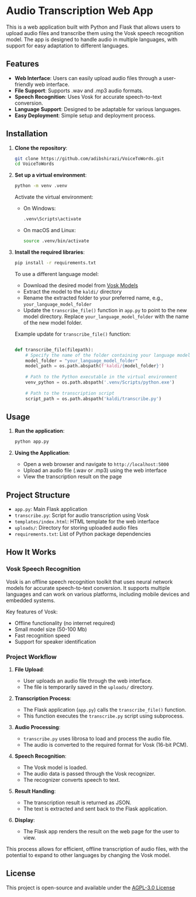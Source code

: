 # Audio Transcription Web App

This is a web application built with Python and Flask that allows users to upload audio files and transcribe them using the Vosk speech recognition model. The app is designed to handle audio in multiple languages, with support for easy adaptation to different languages.

## Features

- **Web Interface**: Users can easily upload audio files through a user-friendly web interface.
- **File Support**: Supports .wav and .mp3 audio formats.
- **Speech Recognition**: Uses Vosk for accurate speech-to-text conversion.
- **Language Support**: Designed to be adaptable for various languages.
- **Easy Deployment**: Simple setup and deployment process.

## Installation

1. **Clone the repository**:
    ```sh
    git clone https://github.com/adibshirazi/VoiceToWords.git
    cd VoiceToWords
    ```

2. **Set up a virtual environment**:
    ```sh
    python -m venv .venv
    ```
    Activate the virtual environment:
    - On Windows:
      ```sh
      .venv\Scripts\activate
      ```
    - On macOS and Linux:
      ```sh
      source .venv/bin/activate
      ```

3. **Install the required libraries**:
    ```sh
    pip install -r requirements.txt
    ```


    To use a different language model:
    - Download the desired model from [Vosk Models](https://alphacephei.com/vosk/models)
    - Extract the model to the `kaldi/` directory
    - Rename the extracted folder to your preferred name, e.g., `your_language_model_folder`
    - Update the `transcribe_file()` function in `app.py` to point to the new model directory. Replace `your_language_model_folder` with the name of the new model folder.

    Example update for `transcribe_file()` function:
    ```python
    
    def transcribe_file(filepath):
        # Specify the name of the folder containing your language model
        model_folder = "your_language_model_folder"
        model_path = os.path.abspath(f'kaldi/{model_folder}')
        
        # Path to the Python executable in the virtual environment
        venv_python = os.path.abspath('.venv/Scripts/python.exe')
        
        # Path to the transcription script
        script_path = os.path.abspath('kaldi/transcribe.py')
    ```

## Usage

1. **Run the application**:
    ```sh
    python app.py
    ```

2. **Using the Application**:
    - Open a web browser and navigate to `http://localhost:5000`
    - Upload an audio file (.wav or .mp3) using the web interface
    - View the transcription result on the page

## Project Structure

- `app.py`: Main Flask application
- `transcribe.py`: Script for audio transcription using Vosk
- `templates/index.html`: HTML template for the web interface
- `uploads/`: Directory for storing uploaded audio files
- `requirements.txt`: List of Python package dependencies

## How It Works

### Vosk Speech Recognition

Vosk is an offline speech recognition toolkit that uses neural network models for accurate speech-to-text conversion. It supports multiple languages and can work on various platforms, including mobile devices and embedded systems.

Key features of Vosk:
- Offline functionality (no internet required)
- Small model size (50-100 Mb)
- Fast recognition speed
- Support for speaker identification

### Project Workflow

1. **File Upload**: 
   - User uploads an audio file through the web interface.
   - The file is temporarily saved in the `uploads/` directory.

2. **Transcription Process**:
   - The Flask application (`app.py`) calls the `transcribe_file()` function.
   - This function executes the `transcribe.py` script using subprocess.

3. **Audio Processing**:
   - `transcribe.py` uses librosa to load and process the audio file.
   - The audio is converted to the required format for Vosk (16-bit PCM).

4. **Speech Recognition**:
   - The Vosk model is loaded.
   - The audio data is passed through the Vosk recognizer.
   - The recognizer converts speech to text.

5. **Result Handling**:
   - The transcription result is returned as JSON.
   - The text is extracted and sent back to the Flask application.

6. **Display**:
   - The Flask app renders the result on the web page for the user to view.

This process allows for efficient, offline transcription of audio files, with the potential to expand to other languages by changing the Vosk model.

## License

This project is open-source and available under the [AGPL-3.0 License](LICENSE)

